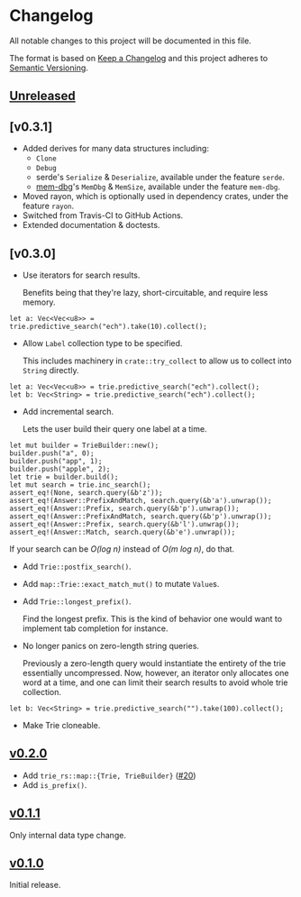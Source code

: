 # Changelog
All notable changes to this project will be documented in this file.

The format is based on [Keep a Changelog](http://keepachangelog.com/en/1.0.0/)
and this project adheres to [Semantic Versioning](http://semver.org/spec/v2.0.0.html).

## [Unreleased]

## [v0.3.1]
- Added derives for many data structures including:
  - `Clone`
  - `Debug`
  - serde's `Serialize` & `Deserialize`, available under the feature `serde`.
  - [mem-dbg](https://github.com/zommiommy/mem_dbg-rs)'s `MemDbg` & `MemSize`, available under the feature `mem-dbg`.
- Moved rayon, which is optionally used in dependency crates, under the feature `rayon`.
- Switched from Travis-CI to GitHub Actions.
- Extended documentation & doctests.

## [v0.3.0]
- Use iterators for search results.

  Benefits being that they're lazy, short-circuitable, and require less memory.

```
let a: Vec<Vec<u8>> = trie.predictive_search("ech").take(10).collect();
```

- Allow `Label` collection type to be specified.

  This includes machinery in `crate::try_collect` to allow us to collect into
  `String` directly.

```
let a: Vec<Vec<u8>> = trie.predictive_search("ech").collect();
let b: Vec<String> = trie.predictive_search("ech").collect();
```

- Add incremental search.

  Lets the user build their query one label at a time.
```
let mut builder = TrieBuilder::new();
builder.push("a", 0);
builder.push("app", 1);
builder.push("apple", 2);
let trie = builder.build();
let mut search = trie.inc_search();
assert_eq!(None, search.query(&b'z'));
assert_eq!(Answer::PrefixAndMatch, search.query(&b'a').unwrap());
assert_eq!(Answer::Prefix, search.query(&b'p').unwrap());
assert_eq!(Answer::PrefixAndMatch, search.query(&b'p').unwrap());
assert_eq!(Answer::Prefix, search.query(&b'l').unwrap());
assert_eq!(Answer::Match, search.query(&b'e').unwrap());
```
  
  If your search can be _O(log n)_ instead of _O(m log n)_, do that.

- Add `Trie::postfix_search()`.
- Add `map::Trie::exact_match_mut()` to mutate `Value`s.
- Add `Trie::longest_prefix()`.
  
  Find the longest prefix. This is the kind of behavior one would want to implement tab completion for instance.

- No longer panics on zero-length string queries.

  Previously a zero-length query would instantiate the entirety of the trie
  essentially uncompressed. Now, however, an iterator only allocates one word at
  a time, and one can limit their search results to avoid whole trie collection.
  
```
let b: Vec<String> = trie.predictive_search("").take(100).collect();
```
- Make Trie cloneable.

## [v0.2.0]

- Add `trie_rs::map::{Trie, TrieBuilder}` ([#20](https://github.com/laysakura/trie-rs/pull/20))
- Add `is_prefix()`.

## [v0.1.1]
Only internal data type change.

## [v0.1.0]
Initial release.

[Unreleased]: https://github.com/laysakura/trie-rs/compare/v0.2.0...HEAD
[v0.2.0]: <https://github.com/laysakura/trie-rs/compare/v0.1.1...v0.2.0>
[v0.1.1]: https://github.com/laysakura/trie-rs/compare/v0.1.0...v0.1.1
[v0.1.0]: https://github.com/laysakura/trie-rs/compare/699e53d...v0.1.0
